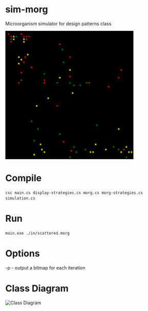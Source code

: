 # sim-morg
Microorganism simulator for design patterns class

![Class Diagram](https://raw.githubusercontent.com/OldGregg570/sim-morg/master/docs/simulation.gif)

# Compile
```csc main.cs display-strategies.cs morg.cs morg-strategies.cs simulation.cs```

# Run
```main.exe ./in/scattered.morg```

# Options
-p - output a bitmap for each iteration


# Class Diagram

![Class Diagram](https://raw.githubusercontent.com/OldGregg570/sim-morg/master/docs/class-diagram.png)
